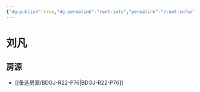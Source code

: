 ```yaml
---
{"dg-publish":true,"dg-permalink":"rent-info","permalink":"/rent-info/"}
---
```



# 刘凡

## 房源

- [[备选房源/BDGJ-R22-P76\|BDGJ-R22-P76]]

